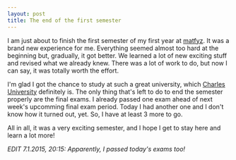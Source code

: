 ```yaml
---
layout: post
title: The end of the first semester
---
```


I am just about to finish the first semester of my first year at [matfyz](http://matfyz.cz).
It was a brand new experience for me.
Everything seemed almost too hard at the beginning but, gradually, it got better.
We learned a lot of new exciting stuff and revised what we already knew.
There was a lot of work to do, but now I can say, it was totally worth the effort.

I'm glad I got the chance to study at such a great university,
which [Charles University](https://cuni.cz) definitely is.
The only thing that's left to do to end the semester properly are the final exams.
I already passed one exam ahead of next week's upcomming final exam period.
Today I had another one and I don't know how it turned out, yet. So, I have at least
3 more to go.

All in all, it was a very exciting semester, and I hope I get to stay here and
learn a lot more!

*EDIT 7.1.2015, 20:15: Apparently, I passed today's exams too!*
